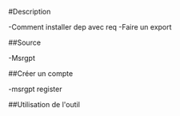 #Description

 -Comment installer dep avec req
 -Faire un export
 
##Source 

 -Msrgpt
 
 ##Créer un compte
 
   -msrgpt register
   
 ##Utilisation de l'outil
 


